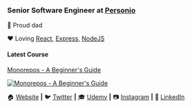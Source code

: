 ### Senior Software Engineer at [Personio][personio]

:boy: Proud dad

:hearts: Loving [React][react], [Express][express], [NodeJS][nodejs]

#### Latest Course

[Monorepos - A Beginner's Guide][courselink]

[![Monorepos - A Beginner's Guide][coursebanner]][courselink]

:house: [Website][website] **|** 
:bird: [Twitter][twitter] **|** 
:mortar_board: [Udemy][udemy] **|** 
:camera: [Instagram][instagram] **|** 
:necktie: [LinkedIn][linkedin]

[personio]: https://www.personio.com
[react]: https://reactjs.org
[express]: https://expressjs.com
[nodejs]: https://nodejs.org
[website]: https://robdonn.com
[twitter]: https://twitter.com/robdonncom
[udemy]: https://www.udemy.com/user/robert-donnelly-6
[instagram]: https://instagram.com/robdonncom
[linkedin]: https://www.linkedin.com/in/robdonn

[coursebanner]: https://img-b.udemycdn.com/course/750x422/3524942_7b53.jpg
[courselink]: https://www.udemy.com/course/monorepos-a-beginners-guide/?referralCode=E533ACEE2A8D5CC736B7
